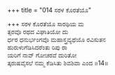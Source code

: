 +++
title = "014 ಸರಳ ಕೊರತೆಯೊ"

+++
ಸರಳ ಕೊರತೆಯೊ ಸಾರಥಿಯ ಮ  
ತ್ಸರವೊ ರಥದ ವಿಘಾತಿಯೋ ದು  
ರ್ಧರ ಧನುರ್ಭಂಗವೊ ಮಹಾಸ್ತ್ರವ್ಯಥೆಯೊ ರವಿಸುತನ  
ಹುರುಳುಗೆಡಿಸಿದರೆಂತು ರಿಪು ರಾ  
ಯರಿಗೆ ನಾವ್ ಗೋಚರವೆ ದುರಿತೋ  
ತ್ಕರುಷವೈಸಲೆ ನಮ್ಮ ಕೆಡಿಸಿತು ಶಿವಶಿವಾ ಎಂದ      ॥14॥